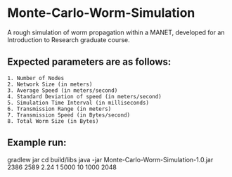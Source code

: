 # Monte-Carlo-Worm-Simulation
A rough simulation of worm propagation within a MANET, developed for an Introduction to Research graduate course.

## Expected parameters are as follows:
    1. Number of Nodes
    2. Network Size (in meters)
    3. Average Speed (in meters/second)
    4. Standard Deviation of speed (in meters/second)
    5. Simulation Time Interval (in milliseconds)
    6. Transmission Range (in meters)
    7. Transmission Speed (in Bytes/second)
    8. Total Worm Size (in Bytes)

## Example run:
gradlew jar
cd build/libs
java -jar Monte-Carlo-Worm-Simulation-1.0.jar 2386 2589 2.24 1 5000 10 1000 2048
